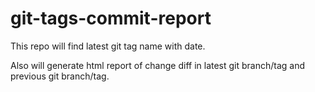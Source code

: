 # git-tags-commit-report
This repo will find latest git tag name with date. 


Also will generate html report of change diff in latest git branch/tag and previous git branch/tag.
